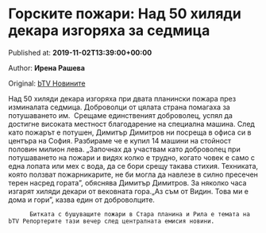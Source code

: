 
# Горските пожари: Над 50 хиляди декара изгоряха за седмица

Published at: **2019-11-02T13:39:00+00:00**

Author: **Ирена Рашева**

Original: [bTV Новините](https://btvnovinite.bg/bulgaria/gorskite-pozhari-nad.html)

Над 50 хиляди декара изгоряха при двата планински пожара през изминалата седмица.
Доброволци от цялата страна помагаха за потушаването им. 
Срещаме единственият доброволец, успял да достигне високата местност благодарение на специална машина. След като пожарът е потушен, Димитър Димитров ни посреща в офиса си в центъра на София. Разбираме че е купил 14 машини на стойност половин милион лева. „Започнах да участвам като доброволец при потушаването на пожари и видях колко е трудно, когато човек е само с една лопата или мех с вода, да се бори срещу такава стихия. Техниката, която ползват пожарникарите, не би могла да навлезе в силно пресечен терен насред гората”, обяснява Димитър Димитров.
За няколко часа изгарят хиляди декари от вековната гора.„Аз съм от Видин. Това ми е дома и гори”, казва един от доброволците.

        
          Битката с бушуващите пожари в Стара планина и Рила е темата на bTV Репортерите тази вечер след централната емисия новини.
        
      
